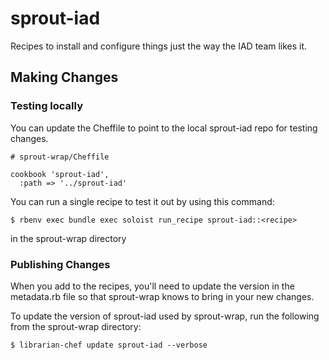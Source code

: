 # sprout-iad

Recipes to install and configure things just the way the IAD team likes it.

## Making Changes

### Testing locally

You can update the Cheffile to point to the local sprout-iad repo for testing changes.

    # sprout-wrap/Cheffile
    
    cookbook 'sprout-iad',
      :path => '../sprout-iad'
      
You can run a single recipe to test it out by using this command:

    $ rbenv exec bundle exec soloist run_recipe sprout-iad::<recipe>
    
in the sprout-wrap directory

### Publishing Changes

When you add to the recipes, you'll need to update the version in the metadata.rb file
so that sprout-wrap knows to bring in your new changes.

To update the version of sprout-iad used by sprout-wrap, run the following from the sprout-wrap directory:

    $ librarian-chef update sprout-iad --verbose

